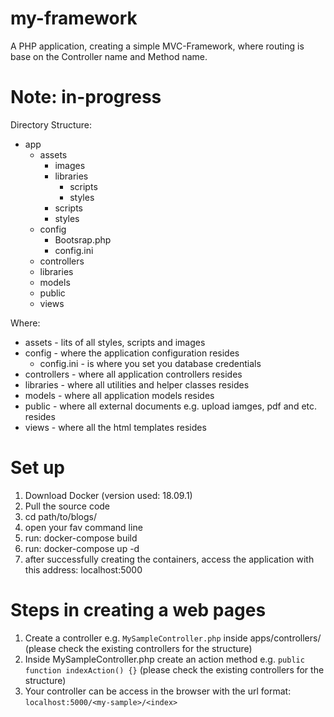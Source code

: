 # my-framework
A PHP application, creating a simple MVC-Framework, where routing is base on the Controller name and Method name.

# Note: in-progress
Directory Structure:
* app 
    * assets
        *  images
        *  libraries
            *   scripts
            *   styles
        *  scripts
        *  styles
    *  config
        *  Bootsrap.php
        *  config.ini
    *  controllers
    *  libraries
    *  models
    *  public
    *  views
    
Where:
- assets - lits of all styles, scripts and images
- config - where the application configuration resides
    - config.ini - is where you set you database credentials
- controllers - where all application controllers resides
- libraries - where all utilities and helper classes resides
- models - where all application models resides
- public - where all external documents e.g. upload iamges, pdf and etc. resides
- views - where all the html templates resides

# Set up
1. Download Docker (version used: 18.09.1)
2. Pull the source code
3. cd path/to/blogs/
4. open your fav command line
5. run: docker-compose build
6. run: docker-compose up -d
7. after successfully creating the containers, access the application with this address: localhost:5000

# Steps in creating a web pages
1. Create a controller e.g. `MySampleController.php` inside apps/controllers/ (please check the existing controllers for the structure)
2. Inside MySampleController.php create an action method e.g. `public function indexAction() {}` (please check the existing controllers for the structure)
3. Your controller can be access in the browser with the url format: `localhost:5000/<my-sample>/<index>`


